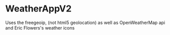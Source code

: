 # WeatherAppV2
Uses the freegeoip, (not html5 geolocation) as well as OpenWeatherMap api and Eric Flowers's weather icons

